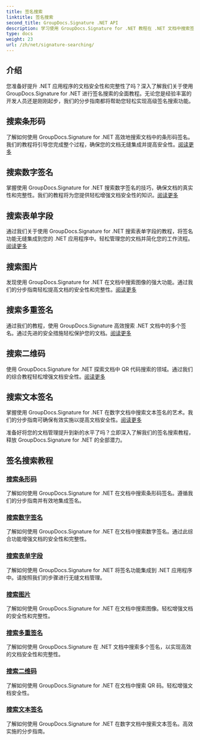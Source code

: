 ```yaml
---
title: 签名搜索
linktitle: 签名搜索
second_title: GroupDocs.Signature .NET API
description: 学习使用 GroupDocs.Signature for .NET 教程在 .NET 文档中搜索签名。使用条形码、数字、图像、文本和二维码搜索增强安全性。
type: docs
weight: 23
url: /zh/net/signature-searching/
---
```

## 介绍

您准备好提升 .NET 应用程序的文档安全性和完整性了吗？深入了解我们关于使用 GroupDocs.Signature for .NET 进行签名搜索的全面教程。无论您是经验丰富的开发人员还是刚刚起步，我们的分步指南都将帮助您轻松实现高级签名搜索功能。

## 搜索条形码
了解如何使用 GroupDocs.Signature for .NET 高效地搜索文档中的条形码签名。我们的教程将引导您完成整个过程，确保您的文档无缝集成并提高安全性。[阅读更多](./search-for-barcode/)

## 搜索数字签名
掌握使用 GroupDocs.Signature for .NET 搜索数字签名的技巧，确保文档的真实性和完整性。我们的教程将为您提供轻松增强文档安全性的知识。[阅读更多](./search-for-digital-signatures/)

## 搜索表单字段
通过我们关于使用 GroupDocs.Signature for .NET 搜索表单字段的教程，将签名功能无缝集成到您的 .NET 应用程序中。轻松管理您的文档并简化您的工作流程。[阅读更多](./search-for-form-fields/)

## 搜索图片
发现使用 GroupDocs.Signature for .NET 在文档中搜索图像的强大功能。通过我们的分步指南轻松提高文档的安全性和完整性。[阅读更多](./search-for-images/)

## 搜索多重签名
通过我们的教程，使用 GroupDocs.Signature 高效搜索 .NET 文档中的多个签名。通过先进的安全措施轻松保护您的文档。[阅读更多](./search-for-multiple-signatures/)

## 搜索二维码
使用 GroupDocs.Signature for .NET 探索文档中 QR 代码搜索的领域。通过我们的综合教程轻松增强文档安全性。[阅读更多](./search-for-qr-codes/)

## 搜索文本签名
掌握使用 GroupDocs.Signature for .NET 在数字文档中搜索文本签名的艺术。我们的分步指南可确保有效实施以提高文档安全性。[阅读更多](./search-for-text-signatures/)

准备好将您的文档管理提升到新的水平了吗？立即深入了解我们的签名搜索教程，释放 GroupDocs.Signature for .NET 的全部潜力。

## 签名搜索教程
### [搜索条形码](./search-for-barcode/)
了解如何使用 GroupDocs.Signature for .NET 在文档中搜索条形码签名。遵循我们的分步指南并有效地集成签名。
### [搜索数字签名](./search-for-digital-signatures/)
了解如何使用 GroupDocs.Signature for .NET 在文档中搜索数字签名。通过此综合功能增强文档的安全性和完整性。
### [搜索表单字段](./search-for-form-fields/)
了解如何使用 GroupDocs.Signature for .NET 将签名功能集成到 .NET 应用程序中。请按照我们的步骤进行无缝文档管理。
### [搜索图片](./search-for-images/)
了解如何使用 GroupDocs.Signature for .NET 在文档中搜索图像。轻松增强文档的安全性和完整性。
### [搜索多重签名](./search-for-multiple-signatures/)
了解如何使用 GroupDocs.Signature 在 .NET 文档中搜索多个签名，以实现高效的文档安全性和完整性。
### [搜索二维码](./search-for-qr-codes/)
了解如何使用 GroupDocs.Signature for .NET 在文档中搜索 QR 码。轻松增强文档安全性。
### [搜索文本签名](./search-for-text-signatures/)
了解如何使用 GroupDocs.Signature for .NET 在数字文档中搜索文本签名。高效实施的分步指南。